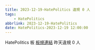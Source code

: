 ```yaml
---
title: 2023-12-19-HatePolitics 違規 0 人
tags:
    - HatePolitics
abbrlink: 2023-12-19-HatePolitics
date: HatePolitics-2023-12-19 12:00:00
---
```

HatePolitics 板 [板規連結](https://www.ptt.cc/bbs/HatePolitics/M.1617115262.A.D60.html)
昨天違規 0 人
